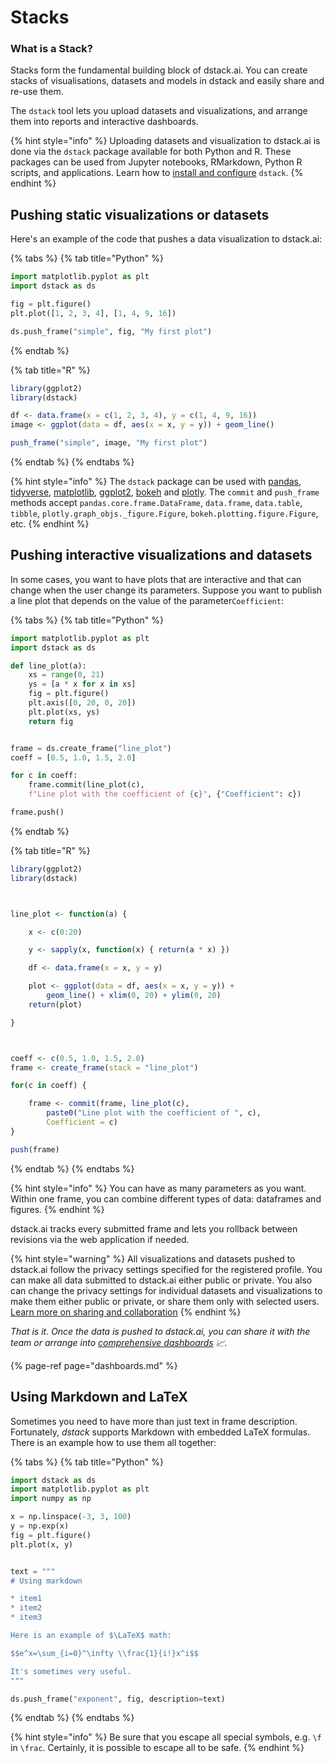 # Stacks

### What is a Stack?

Stacks form the fundamental building block of dstack.ai. You can create stacks of visualisations, datasets and models in dstack and easily share and re-use them.

The `dstack` tool lets you upload datasets and visualizations, and arrange them into reports and interactive dashboards.

{% hint style="info" %}
Uploading datasets and visualization to dstack.ai is done via the `dstack` package available for both Python and R. These packages can be used from Jupyter notebooks, RMarkdown, Python R scripts, and applications. Learn how to [install and configure](installation.md) `dstack`.
{% endhint %}

## Pushing static visualizations or datasets

Here's an example of the code that pushes a data visualization to dstack.ai:

{% tabs %}
{% tab title="Python" %}
```python
import matplotlib.pyplot as plt
import dstack as ds

fig = plt.figure()
plt.plot([1, 2, 3, 4], [1, 4, 9, 16])

ds.push_frame("simple", fig, "My first plot")
```
{% endtab %}

{% tab title="R" %}
```r
library(ggplot2)
library(dstack)

df <- data.frame(x = c(1, 2, 3, 4), y = c(1, 4, 9, 16))
image <- ggplot(data = df, aes(x = x, y = y)) + geom_line()

push_frame("simple", image, "My first plot")
```
{% endtab %}
{% endtabs %}

{% hint style="info" %}
The `dstack` package can be used with [pandas](https://pandas.pydata.org/), [tidyverse](https://www.tidyverse.org/), [matplotlib](https://matplotlib.org/), [ggplot2](https://ggplot2.tidyverse.org/), [bokeh](https://docs.bokeh.org/en/latest/index.html) and [plotly](https://plot.ly/). The `commit` and `push_frame` methods accept `pandas.core.frame.DataFrame`, `data.frame`, `data.table`, `tibble`, `plotly.graph_objs._figure.Figure`, `bokeh.plotting.figure.Figure`, etc.
{% endhint %}

## Pushing interactive visualizations and datasets

In some cases, you want to have plots that are interactive and that can change when the user change its parameters. Suppose you want to publish a line plot that depends on the value of the parameter`Coefficient`:

{% tabs %}
{% tab title="Python" %}
```python
import matplotlib.pyplot as plt
import dstack as ds

def line_plot(a):
    xs = range(0, 21)
    ys = [a * x for x in xs]
    fig = plt.figure()
    plt.axis([0, 20, 0, 20])
    plt.plot(xs, ys)
    return fig


frame = ds.create_frame("line_plot")
coeff = [0.5, 1.0, 1.5, 2.0]

for c in coeff:
    frame.commit(line_plot(c), 
    f"Line plot with the coefficient of {c}", {"Coefficient": c})

frame.push()
```
{% endtab %}

{% tab title="R" %}
```r
library(ggplot2)
library(dstack)



line_plot <- function(a) {

    x <- c(0:20)

    y <- sapply(x, function(x) { return(a * x) })

    df <- data.frame(x = x, y = y)

    plot <- ggplot(data = df, aes(x = x, y = y)) + 
        geom_line() + xlim(0, 20) + ylim(0, 20)
    return(plot)

}



coeff <- c(0.5, 1.0, 1.5, 2.0)
frame <- create_frame(stack = "line_plot")

for(c in coeff) {

    frame <- commit(frame, line_plot(c), 
        paste0("Line plot with the coefficient of ", c), 
        Coefficient = c)
}

push(frame)
```
{% endtab %}
{% endtabs %}

{% hint style="info" %}
You can have as many parameters as you want. Within one frame, you can combine different types of data: dataframes and figures.
{% endhint %}

dstack.ai tracks every submitted frame and lets you rollback between revisions via the web application if needed.

{% hint style="warning" %}
All visualizations and datasets pushed to dstack.ai follow the privacy settings specified for the registered profile. You can make all data submitted to dstack.ai either public or private. You also can change the privacy settings for individual datasets and visualizations to make them either public or private, or share them only with selected users. [Learn more on sharing and collaboration](../in-cloud/collaboration.md)
{% endhint %}

_That is it. Once the data is pushed to dstack.ai, you can share it with the team or arrange into_ [_comprehensive dashboards_](dashboards.md) _📈._

{% page-ref page="dashboards.md" %}

## Using Markdown and LaTeX

Sometimes you need to have more than just text in frame description. Fortunately, _dstack_ supports Markdown with embedded LaTeX formulas. There is an example how to use them all together:

{% tabs %}
{% tab title="Python" %}
```python
import dstack as ds
import matplotlib.pyplot as plt
import numpy as np

x = np.linspace(-3, 3, 100)
y = np.exp(x)
fig = plt.figure()
plt.plot(x, y)


text = """
# Using markdown

* item1
* item2
* item3

Here is an example of $\LaTeX$ math:

$$e^x=\sum_{i=0}^\infty \\frac{1}{i!}x^i$$

It's sometimes very useful.
"""

ds.push_frame("exponent", fig, description=text)
```
{% endtab %}
{% endtabs %}

{% hint style="info" %}
Be sure that you escape all special symbols, e.g. `\f` in `\frac`. Certainly, it is possible to escape all  to be safe.
{% endhint %}

